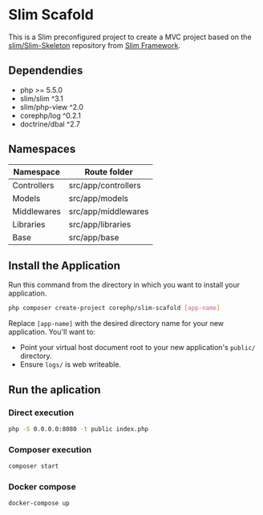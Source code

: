 # Slim Scafold

This is a Slim preconfigured project to create a MVC project based on the [slim/Slim-Skeleton](https://github.com/slimphp/Slim-Skeleton) 
repository from [Slim Framework](https://www.slimframework.com/).

## Dependendies

* php >= 5.5.0
* slim/slim ^3.1
* slim/php-view ^2.0
* corephp/log ^0.2.1
* doctrine/dbal ^2.7

## Namespaces

| Namespace   | Route folder        |
|-------------|---------------------|
| Controllers | src/app/controllers |
| Models      | src/app/models      |
| Middlewares | src/app/middlewares |
| Libraries   | src/app/libraries   |
| Base        | src/app/base        |

## Install the Application

Run this command from the directory in which you want to install your application.

```bash
php composer create-project corephp/slim-scafold [app-name]
```

Replace ```[app-name]``` with the desired directory name for your new application. You'll want to:

* Point your virtual host document root to your new application's ```public/``` directory.
* Ensure ```logs/``` is web writeable.

## Run the aplication

### Direct execution

```bash
php -S 0.0.0.0:8080 -t public index.php
```

### Composer execution

```bash
composer start
```

### Docker compose

```bash
docker-compose up
```